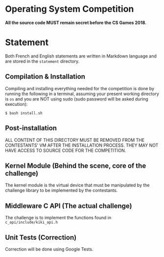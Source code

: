 # Operating System Competition

**All the source code MUST remain secret before the CS Games 2018.**


# Statement

Both French and English statements are written in Markdown language and are stored in the `statement` directory.


## Compilation & Installation

Compiling and installing everything needed for the competition is done by running the following in a terminal, assuming your present working directory is `os` and you are NOT using sudo (sudo password will be asked during execution):

```Shell
$ bash install.sh
```


## Post-installation

ALL CONTENT OF THIS DIRECTORY MUST BE REMOVED FROM THE CONTESTANTS' VM AFTER THE INSTALLATION PROCESS.
THEY MAY NOT HAVE ACCESS TO SOURCE CODE FOR THE COMPETITION.


## Kernel Module (Behind the scene, core of the challenge)

The kernel module is the virtual device that must be manipulated by the challenge library to be implemented by the contestants.


## Middleware C API (The actual challenge)

The challenge is to implement the functions found in `c_api/include/kiki_api.h`


## Unit Tests (Correction)

Correction will be done using Google Tests.

